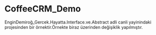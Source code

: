 # CoffeeCRM_Demo
EnginDemiroğ_Gercek.Hayatta.Interface.ve.Abstract adli canli yayinindaki projesinden bir örnektir.Örnekte biraz üzerinden değişiklik yapılmıştır.

